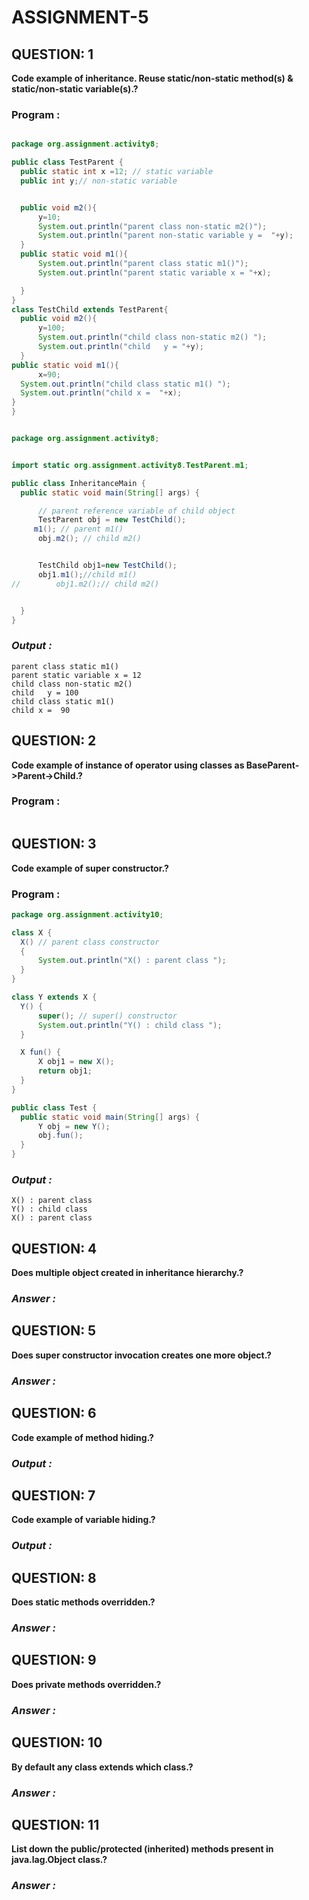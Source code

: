 # ASSIGNMENT-5 #
 ## QUESTION: 1 ##
**Code example of inheritance. Reuse static/non-static method(s) & static/non-static variable(s).?**
  ### Program : ###
  ```java
  
package org.assignment.activity8;

public class TestParent {
    public static int x =12; // static variable
    public int y;// non-static variable


    public void m2(){
        y=10;
        System.out.println("parent class non-static m2()");
        System.out.println("parent non-static variable y =  "+y);
    }
    public static void m1(){
        System.out.println("parent class static m1()");
        System.out.println("parent static variable x = "+x);

    }
}
 class TestChild extends TestParent{
    public void m2(){
        y=100;
        System.out.println("child class non-static m2() ");
        System.out.println("child   y = "+y);
    }
public static void m1(){
        x=90;
    System.out.println("child class static m1() ");
    System.out.println("child x =  "+x);
}
}


package org.assignment.activity8;


import static org.assignment.activity8.TestParent.m1;

public class InheritanceMain {
    public static void main(String[] args) {

        // parent reference variable of child object
        TestParent obj = new TestChild();
       m1(); // parent m1()
        obj.m2(); // child m2()


        TestChild obj1=new TestChild();
        obj1.m1();//child m1()
//        obj1.m2();// child m2()


    }
}
```
### ***Output :*** ###
    parent class static m1()
    parent static variable x = 12
    child class non-static m2() 
    child   y = 100
    child class static m1() 
    child x =  90
  
## QUESTION: 2 ##
**Code example of instance of operator using classes as BaseParent->Parent->Child.?**
  ### Program : ###
  ```java
  ```
  
## QUESTION: 3 ##
**Code example of super constructor.?**
  ### Program : ###
  ```java
  package org.assignment.activity10;

class X {
    X() // parent class constructor
    {
        System.out.println("X() : parent class ");
    }
}

class Y extends X {
    Y() {
        super(); // super() constructor
        System.out.println("Y() : child class ");
    }

    X fun() {
        X obj1 = new X();
        return obj1;
    }
}

public class Test {
    public static void main(String[] args) {
        Y obj = new Y();
        obj.fun();
    }
}
```
### ***Output :*** ###
    X() : parent class 
    Y() : child class 
    X() : parent class 


## QUESTION: 4 ##
**Does multiple object created in inheritance hierarchy.?**
### ***Answer :*** ###


## QUESTION: 5 ##
**Does super constructor invocation creates one more object.?**
### ***Answer :*** ###


## QUESTION: 6 ##
**Code example of method hiding.?**
### ***Output :*** ###


## QUESTION: 7 ##
**Code example of variable hiding.?**
### ***Output :*** ###

## QUESTION: 8 ##
**Does static methods overridden.?**
### ***Answer :*** ###

## QUESTION: 9 ##
**Does private methods overridden.?**
### ***Answer :*** ###

## QUESTION: 10 ##
**By default any class extends which class.?**
### ***Answer :*** ###

## QUESTION: 11 ##
**List down the public/protected (inherited) methods present in java.lag.Object class.?**
### ***Answer :*** ###
